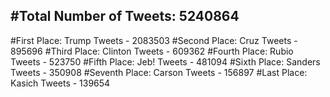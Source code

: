 #Total Number of Tweets: 5240864 
---
#First Place: Trump Tweets - 2083503
#Second Place: Cruz Tweets - 895696
#Third Place: Clinton Tweets - 609362
#Fourth Place: Rubio Tweets - 523750
#Fifth Place: Jeb! Tweets - 481094
#Sixth Place: Sanders Tweets - 350908
#Seventh Place: Carson Tweets - 156897
#Last Place: Kasich Tweets - 139654
